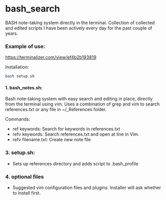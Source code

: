 # bash_search

BASH note-taking system directly in the terminal. Collection of collected and edited scripts I have been actively every day for the past couple of years.

### Example of use:

https://terminalizer.com/view/ef4b2b193819

Installation:
```bash
bash setup.sh
```

#### 1. bash_notes.sh:
Bash note-taking system with easy search and editing in place, directly from the terminal using vim.
Uses a combination of grep and vim to search references.txt or any file in ~/_References folder.

Commands:
- ref keywords: Search for keywords in references.txt
- refv keywords: Search references.txt and open at line in Vim. 
- refv filename.txt: Create new note file

### 3. setup.sh:
- Sets up references directory and adds script to .bash_profile

### 4. optional files
- Suggested vim configuration files and plugins. Installer will ask whether to install first.


